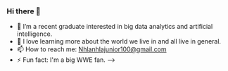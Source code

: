 ### Hi there 👋
- 🔭 I’m a recent graduate interested in big data analytics and artificial intelligence.
- 🌱 I love learning more about the world we live in and all live in general.
- 📫 How to reach me: Nhlanhlajunior100@gmail.com
- ⚡ Fun fact: I'm a big WWE fan. 
-->
